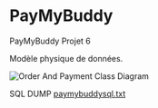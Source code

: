 # PayMyBuddy
PayMyBuddy Projet 6

Modèle physique de données.

![Order And Payment Class Diagram](https://user-images.githubusercontent.com/58058823/163397966-28af1fda-edea-4656-8743-5e85b52cfdc9.png)

SQL DUMP
[paymybuddysql.txt](https://github.com/Sylvainsbrr/PayMyBuddy/files/8489420/paymybuddysql.txt)



